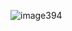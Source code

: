 
![image394](https://user-images.githubusercontent.com/47917455/193567868-04bf04ae-a2ee-4776-a360-023ba8c39e0c.png)
